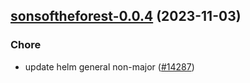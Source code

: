 

## [sonsoftheforest-0.0.4](https://github.com/truecharts/charts/compare/sonsoftheforest-0.0.3...sonsoftheforest-0.0.4) (2023-11-03)

### Chore

- update helm general non-major ([#14287](https://github.com/truecharts/charts/issues/14287))
  
  